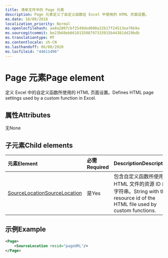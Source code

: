 ```yaml
---
title: 清单文件中的 Page 元素
description: Page 元素定义了自定义函数在 Excel 中使用的 HTML 页面设置。
ms.date: 10/09/2018
localization_priority: Normal
ms.openlocfilehash: aa8a2807cbf2549ded680a22b17f24513ea76b9a
ms.sourcegitcommit: be23b68eb661015508797333915b44381dd29bdb
ms.translationtype: MT
ms.contentlocale: zh-CN
ms.lasthandoff: 06/08/2020
ms.locfileid: "44611496"
---
```

# <a name="page-element"></a><span data-ttu-id="6d035-103">Page 元素</span><span class="sxs-lookup"><span data-stu-id="6d035-103">Page element</span></span>

<span data-ttu-id="6d035-104">定义 Excel 中的自定义函数所使用的 HTML 页面设置。</span><span class="sxs-lookup"><span data-stu-id="6d035-104">Defines HTML page settings used by a custom function in Excel.</span></span>

## <a name="attributes"></a><span data-ttu-id="6d035-105">属性</span><span class="sxs-lookup"><span data-stu-id="6d035-105">Attributes</span></span>

<span data-ttu-id="6d035-106">无</span><span class="sxs-lookup"><span data-stu-id="6d035-106">None</span></span>

## <a name="child-elements"></a><span data-ttu-id="6d035-107">子元素</span><span class="sxs-lookup"><span data-stu-id="6d035-107">Child elements</span></span>

|  <span data-ttu-id="6d035-108">元素</span><span class="sxs-lookup"><span data-stu-id="6d035-108">Element</span></span>  |  <span data-ttu-id="6d035-109">必需</span><span class="sxs-lookup"><span data-stu-id="6d035-109">Required</span></span>  |  <span data-ttu-id="6d035-110">Description</span><span class="sxs-lookup"><span data-stu-id="6d035-110">Description</span></span>  |
|:-----|:-----|:-----|
|  [<span data-ttu-id="6d035-111">SourceLocation</span><span class="sxs-lookup"><span data-stu-id="6d035-111">SourceLocation</span></span>](customfunctionssourcelocation.md)  |  <span data-ttu-id="6d035-112">是</span><span class="sxs-lookup"><span data-stu-id="6d035-112">Yes</span></span>  | <span data-ttu-id="6d035-113">包含自定义函数所使用的 HTML 文件的资源 ID 的字符串。</span><span class="sxs-lookup"><span data-stu-id="6d035-113">String with the resource id of the HTML file used by custom functions.</span></span> |

## <a name="example"></a><span data-ttu-id="6d035-114">示例</span><span class="sxs-lookup"><span data-stu-id="6d035-114">Example</span></span>

```xml
<Page>
    <SourceLocation resid="pageURL"/>
</Page>
```
